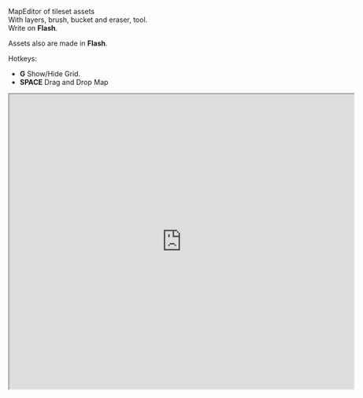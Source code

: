 <!-- header
title: Map Editor
header: true
date: 12/08/2015
author: webcaetano
cover: images/posts/mapEdit.png
thumb: images/thumb/mapEdit.png
tags:
	- Flash
	- Socket.io
	- Isometric
header -->

MapEditor of tileset assets<br>
With layers, brush, bucket and eraser, tool.<br>
Write on **Flash**.

Assets also are made in **Flash**.

Hotkeys: <br>
- **G** Show/Hide Grid.<br>
- **SPACE** Drag and Drop Map<br>

<iframe src="http://45.55.171.155:3000/mapEdit" width="700" height="600" scrolling="no"></iframe>
